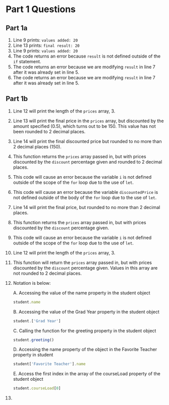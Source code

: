 # Part 1 Questions

## Part 1a

1. Line 9 prints: `values added: 20`
2. Line 13 prints: `final result: 20`
3. Line 9 prints: `values added: 20`
4. The code returns an error because `result` is not defined outside of the `if` statement.
5. The code returns an error because we are modifying `result` in line 7 after it was already set in line 5.
6. The code returns an error because we are modifying `result` in line 7 after it was already set in line 5.

## Part 1b

1. Line 12 will print the length of the `prices` array, 3.
2. Line 13 will print the final price in the `prices` array, but discounted by the amount specified (0.5), which turns out to be 150. This value has not been rounded to 2 decimal places.
3. Line 14 will print the final discounted price but rounded to no more than 2 decimal places (150).
4. This function returns the `prices` array passed in, but with prices discounted by the `discount` percentage given and rounded to 2 decimal places.
5. This code will cause an error because the variable `i` is not defined outside of the scope of the `for` loop due to the use of `let`.
6. This code will cause an error because the variable `discountedPrice` is not defined outside of the body of the `for` loop due to the use of `let`.
7. Line 14 will print the final price, but rounded to no more than 2 decimal places.
8. This function returns the `prices` array passed in, but with prices discounted by the `discount` percentage given.
9. This code will cause an error because the variable `i` is not defined outside of the scope of the `for` loop due to the use of `let`.
10. Line 12 will print the length of the `prices` array, 3.
11. This function will return the `prices` array passed in, but with prices discounted by the `discount` percentage given. Values in this array are not rounded to 2 decimal places.
12. Notation is below:

    A. Accessing the value of the name property in the student object

    ```js
    student.name
    ```

    B. Accessing the value of the Grad Year property in the student object

    ```js
    student.['Grad Year']
    ```

    C. Calling the function for the greeting property in the student object

    ```js
    student.greeting()
    ```

    D. Accessing the name property of the object in the Favorite Teacher property in student

    ```js
    student['Favorite Teacher'].name
    ```

    E. Access the first index in the array of the courseLoad property of the student object

    ```js
    student.courseLoad[0]
    ```

13. 
